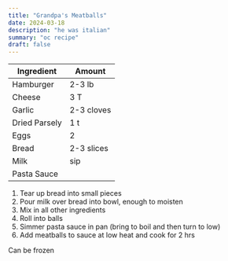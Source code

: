 ```yaml
---
title: "Grandpa's Meatballs"
date: 2024-03-18
description: "he was italian"
summary: "oc recipe"
draft: false
---
```



| Ingredient    | Amount     |
| ------------- | ---------- |
| Hamburger     | 2-3 lb     |
| Cheese        | 3 T        |
| Garlic        | 2-3 cloves |
| Dried Parsely | 1 t        |
| Eggs          | 2          |
| Bread         | 2-3 slices |
| Milk          | sip        |
| Pasta Sauce   |            |

1. Tear up bread into small pieces
2. Pour milk over bread into bowl, enough to moisten
3. Mix in all other ingredients
4. Roll into balls
5. Simmer pasta sauce in pan (bring to boil and then turn to low)
6. Add meatballs to sauce at low heat and cook for 2 hrs

Can be frozen